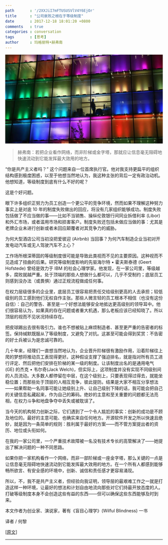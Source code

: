 ```yaml
---
path       : '/2XXJiI7mFTUSUSVlV4Y6EjOr'
title      : "公司衰败之根在于等级制度"
date       : 2017-12-18 18:01:20 +0800
comments   : true
categories : conversation
tags       : [思考]
author     : 玛格丽特•赫弗南
---
```


<img src="/images/2017/2017-12-18-180120.jpg" width="650" />

> 赫弗南：若把企业看作网络，而非阶梯或金字塔，那就应让信息毫无阻碍地快速流动到它能发挥最大效用的地方。

<!--more-->

“你是共产主义者吗？” 这个问题来自一位首席执行官。他对我支持更扁平的组织结构感到极度困惑，以至于他想当然地认为，我这种主张的背后一定有政治动机。他想知道，等级制度到底有什么不好的呢？

这是个好问题。

眼下许多组织正努力为员工创造一个更公平的竞争环境，然而如果不理解这种努力事实上是对逾 10 年的制度失败做出的回应，将没有几家组织能够成功。制度失败包括做了不应当做的事——比如不当销售、操纵伦敦银行间同业拆借利率 (Libor) 和外汇市场，或者滥用市场和损害客户。制度失败还包括未做应当做的事：尤其是老牌企业未进行创新或者未回应颠覆者对其竞争力的威胁。

为何大型酒店公司当初没把爱彼迎 (Airbnb) 当回事？为何汽车制造企业当初对开发电动汽车或无人驾驶汽车不上心？

工作场所根深蒂固的等级制度很可能是导致此类视而不见的主要原因。这种视而不见造成了扭曲的后果。研究等级制度影响的先驱海尔特 • 霍夫斯泰德 (Geert Hofstede) 曾经是效力于 IBM 的社会心理学家。他发现，在一家公司里，等级越多，腐败就越严重。处于顶端的那些人想做什么都可以，几乎不受制约；底层员工则感到没办法（或畏惧）通过正规流程做成任何事。

在权力层级很多的企业里，底层员工很容易把责任交给级别更高的人去承担；较低级别的员工感到他们无权自作主张。那些人微言轻的员工根本不相信（也没有这份自信）：自己的警告、甚至是一个好想法能够安全地抵达更高级别的领导耳中。他们很容易认为，如果真的存在问题或者重大机遇，那么老板应该已经知晓了。所以顶层的视而不见状况持续存在。

把皮球踢出去很有吸引力。谁也不想被贴上麻烦制造者、甚至更严重的告密者的标签。保持缄默既服从了等级制度，又避免了对抗。这甚至可能会得到奖赏：不告密的好士兵被认为是忠诚可靠的。

几十年来，经理们一直想当然地认为，企业晋升阶梯很有激励作用，沿着阶梯往上爬的梦想将推动员工表现得更好。这种假设支撑了强迫排名，就是指对所有员工进行评定、然后把他们安排在阶梯的某一级的制度。让该制度出名的是通用电气 (GE) 的杰克 • 韦尔奇(Jack Welch)，但实际上，这项制度并没有实现不同级别间的人员流动。大多数人都停留在中层，在这个级别上，只要表现得过得去，就能坐稳位置；而那些处于顶层的人相互竞争，彼此提防。结果是大家不相互分享想法——如果帮助一名同事可能让她级别上升、让自己级别下降的话，我可能会把自己的关键信息私藏起来，作为自己的筹码。绝妙的主意和至关重要的问题都无法亮相，在权力斗争和地盘争夺中丢失或被耽误了。

当今天的机构努力创新之际，它们遇到了一个令人尴尬的事实：创新的成功是不顾及地位的。最好的主意可能、也确实来自任何地方。开源软件开发之所以快速且绝妙，就是因为一条简单的规则：胜利属于最好的方案——而不管方案提出者的资历、地位或头衔如何。

在我的一家公司里，一个严重技术故障被一名没有技术专长的高管解决了——她提出了解决问题的一种不同思路。

如果你把一家机构看作一个网络，而非一部阶梯或一座金字塔，那么关键的一点是让信息毫无阻碍地快速流动到它能发挥最大效用的地方。在一个所有人都感到能够畅所欲言、有安全感的环境中，创新、诚信和责任感才更容易涌现。

所以，不，我不是共产主义者，但经验向我证明，领导层的最艰难工作之一就是打造这样一种环境，让最好的想法和计划自由地流向那些对它们持最开放态度的人。打破等级制度本身不会创造这些有益的东西——但可以确保这些东西能够及时到来。

本文作者为创业家、演说家，著有《盲目心理学》(Wilful Blindness) 一书

译者 / 何黎

[<a target="_blank" href="http://www.ftchinese.com/story/001075517">原文</a>]

***
